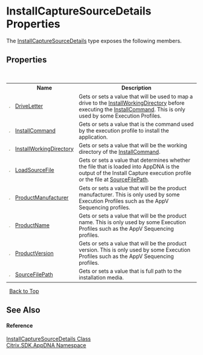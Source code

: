 # InstallCaptureSourceDetails Properties
 

The <a href="df8a3890-8c6e-59f4-1152-dfdd9a4a18c0">InstallCaptureSourceDetails</a> type exposes the following members.


## Properties
&nbsp;<table><tr><th></th><th>Name</th><th>Description</th></tr><tr><td>![Public property](media/pubproperty.gif "Public property")</td><td><a href="b1577c18-d8d2-6e38-efbe-05ef93107a4b">DriveLetter</a></td><td>
Gets or sets a value that will be used to map a drive to the <a href="f8c28939-3762-af3e-a64a-80520e6294da">InstallWorkingDirectory</a> before executing the <a href="5806b325-7fcb-90b9-cd16-537ae83368ef">InstallCommand</a>. This is only used by some Execution Profiles.</td></tr><tr><td>![Public property](media/pubproperty.gif "Public property")</td><td><a href="5806b325-7fcb-90b9-cd16-537ae83368ef">InstallCommand</a></td><td>
Gets or sets a value that is the command used by the execution profile to install the application.</td></tr><tr><td>![Public property](media/pubproperty.gif "Public property")</td><td><a href="f8c28939-3762-af3e-a64a-80520e6294da">InstallWorkingDirectory</a></td><td>
Gets or sets a value that will be the working directory of the <a href="5806b325-7fcb-90b9-cd16-537ae83368ef">InstallCommand</a>.</td></tr><tr><td>![Public property](media/pubproperty.gif "Public property")</td><td><a href="5e7552c3-30f6-636d-dce2-12e351fbce61">LoadSourceFile</a></td><td>
Gets or sets a value that determines whether the file that is loaded into AppDNA is the output of the Install Capture execution profile or the file at <a href="dfd015df-aea7-33dd-2d62-00c7089a6259">SourceFilePath</a>.</td></tr><tr><td>![Public property](media/pubproperty.gif "Public property")</td><td><a href="f98d0660-436f-3000-009f-fd5b49f8b52e">ProductManufacturer</a></td><td>
Gets or sets a value that will be the product manufacturer. This is only used by some Execution Profiles such as the AppV Sequencing profiles.</td></tr><tr><td>![Public property](media/pubproperty.gif "Public property")</td><td><a href="0834455d-9f3e-4a12-34d0-ee95e8e87658">ProductName</a></td><td>
Gets or sets a value that will be the product name. This is only used by some Execution Profiles such as the AppV Sequencing profiles.</td></tr><tr><td>![Public property](media/pubproperty.gif "Public property")</td><td><a href="a3ce808a-baa2-06bb-6d65-8e9422a2d607">ProductVersion</a></td><td>
Gets or sets a value that will be the product version. This is only used by some Execution Profiles such as the AppV Sequencing profiles.</td></tr><tr><td>![Public property](media/pubproperty.gif "Public property")</td><td><a href="dfd015df-aea7-33dd-2d62-00c7089a6259">SourceFilePath</a></td><td>
Gets or sets a value that is full path to the installation media.</td></tr></table>&nbsp;
<a href="#installcapturesourcedetails-properties">Back to Top</a>

## See Also


#### Reference
<a href="df8a3890-8c6e-59f4-1152-dfdd9a4a18c0">InstallCaptureSourceDetails Class</a><br /><a href="fe2d265b-410b-8b11-1eb4-a790e0b062bf">Citrix.SDK.AppDNA Namespace</a><br />